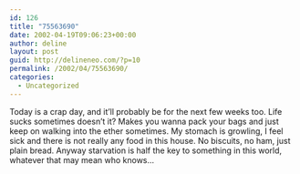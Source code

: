 ```yaml
---
id: 126
title: "75563690"
date: 2002-04-19T09:06:23+00:00
author: deline
layout: post
guid: http://delineneo.com/?p=10
permalink: /2002/04/75563690/
categories:
  - Uncategorized
---
```

Today is a crap day, and it&#8217;ll probably be for the next few weeks too. Life sucks sometimes doesn&#8217;t it? Makes you wanna pack your bags and just keep on walking into the ether sometimes. My stomach is growling, I feel sick and there is not really any food in this house. No biscuits, no ham, just plain bread. Anyway starvation is half the key to something in this world, whatever that may mean who knows&#8230;